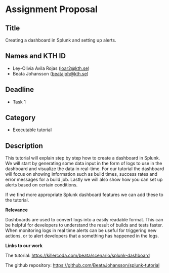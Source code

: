 # Assignment Proposal

## Title

Creating a dashboard in Splunk and setting up alerts.

## Names and KTH ID

  - Ley-Olivia Avila Rojas (loar2@kth.se)
  - Beata Johansson (beatajoh@kth.se)

## Deadline

- Task 1

## Category

- Executable tutorial

## Description

This tutorial will explain step by step how to create a dashboard in Splunk. We will start by generating some data input in the form of logs to use in the dashboard and visualize the data in real-time. For our tutorial the dashboard will focus on showing information such as build times, success rates and error messages for a build job. Lastly we will also show how you can set up alerts based on certain conditions.

If we find more appropriate Splunk dashboard features we can add these to the tutorial.

**Relevance**

Dashboards are used to convert logs into a easily readable format. This can be helpful for developers to understand the result of builds and tests faster. When monitoring logs in real time alerts can be useful for triggering new actions, or to alert developers that a something has happened in the logs.

**Links to our work**

The tutorial:
https://killercoda.com/beata/scenario/splunk-dashboard

The github repository:
https://github.com/BeataJohansson/splunk-tutorial
